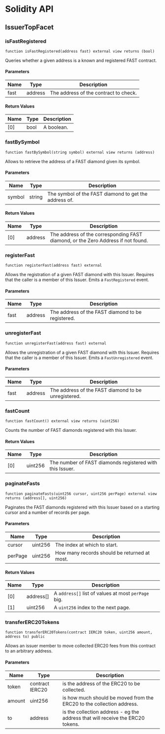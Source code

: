 # Solidity API

## IssuerTopFacet

### isFastRegistered

```solidity
function isFastRegistered(address fast) external view returns (bool)
```

Queries whether a given address is a known and registered FAST contract.

#### Parameters

| Name | Type | Description |
| ---- | ---- | ----------- |
| fast | address | The address of the contract to check. |

#### Return Values

| Name | Type | Description |
| ---- | ---- | ----------- |
| [0] | bool | A boolean. |

### fastBySymbol

```solidity
function fastBySymbol(string symbol) external view returns (address)
```

Allows to retrieve the address of a FAST diamond given its symbol.

#### Parameters

| Name | Type | Description |
| ---- | ---- | ----------- |
| symbol | string | The symbol of the FAST diamond to get the address of. |

#### Return Values

| Name | Type | Description |
| ---- | ---- | ----------- |
| [0] | address | The address of the corresponding FAST diamond, or the Zero Address if not found. |

### registerFast

```solidity
function registerFast(address fast) external
```

Allows the registration of a given FAST diamond with this Issuer.
Requires that the caller is a member of this Issuer.
Emits a `FastRegistered` event.

#### Parameters

| Name | Type | Description |
| ---- | ---- | ----------- |
| fast | address | The address of the FAST diamond to be registered. |

### unregisterFast

```solidity
function unregisterFast(address fast) external
```

Allows the unregistration of a given FAST diamond with this Issuer.
Requires that the caller is a member of this Issuer.
Emits a `FastUnregistered` event.

#### Parameters

| Name | Type | Description |
| ---- | ---- | ----------- |
| fast | address | The address of the FAST diamond to be unregistered. |

### fastCount

```solidity
function fastCount() external view returns (uint256)
```

Counts the number of FAST diamonds registered with this Issuer.

#### Return Values

| Name | Type | Description |
| ---- | ---- | ----------- |
| [0] | uint256 | The number of FAST diamonds registered with this Issuer. |

### paginateFasts

```solidity
function paginateFasts(uint256 cursor, uint256 perPage) external view returns (address[], uint256)
```

Paginates the FAST diamonds registered with this Issuer based on a starting cursor and a number of records per page.

#### Parameters

| Name | Type | Description |
| ---- | ---- | ----------- |
| cursor | uint256 | The index at which to start. |
| perPage | uint256 | How many records should be returned at most. |

#### Return Values

| Name | Type | Description |
| ---- | ---- | ----------- |
| [0] | address[] | A `address[]` list of values at most `perPage` big. |
| [1] | uint256 | A `uint256` index to the next page. |

### transferERC20Tokens

```solidity
function transferERC20Tokens(contract IERC20 token, uint256 amount, address to) public
```

Allows an issuer member to move collected ERC20 fees from this contract
to an arbitrary address.

#### Parameters

| Name | Type | Description |
| ---- | ---- | ----------- |
| token | contract IERC20 | is the address of the ERC20 to be collected. |
| amount | uint256 | is how much should be moved from the ERC20 to the collection address. |
| to | address | is the collection address - eg the address that will receive the ERC20 tokens. |

